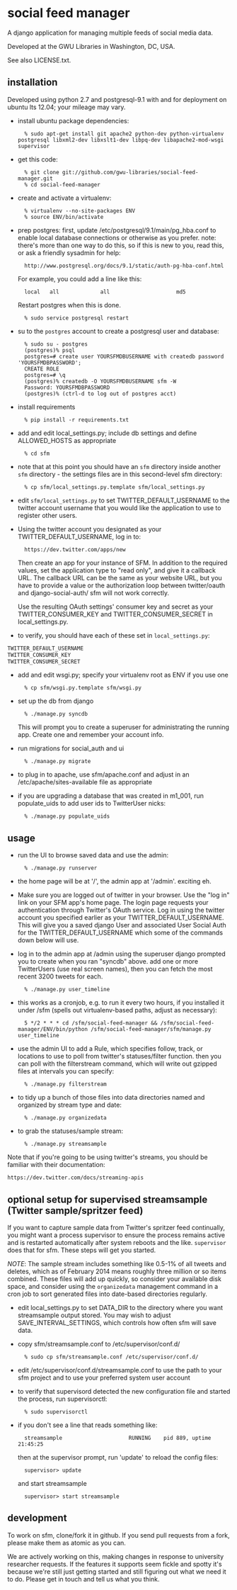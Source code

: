 social feed manager
===================

A django application for managing multiple feeds of social media data.

Developed at the GWU Libraries in Washington, DC, USA.

See also LICENSE.txt.


installation
------------

Developed using python 2.7 and postgresql-9.1 with and for deployment
on ubuntu lts 12.04; your mileage may vary.

* install ubuntu package dependencies:
        
        % sudo apt-get install git apache2 python-dev python-virtualenv postgresql libxml2-dev libxslt1-dev libpq-dev libapache2-mod-wsgi supervisor

* get this code:

        % git clone git://github.com/gwu-libraries/social-feed-manager.git
        % cd social-feed-manager

* create and activate a virtualenv:
  
        % virtualenv --no-site-packages ENV
        % source ENV/bin/activate
    
* prep postgres: first, update /etc/postgresql/9.1/main/pg_hba.conf to
enable local database connections or otherwise as you prefer.  note: 
there's more than one way to do this, so if this is new to you, read this,
or ask a friendly sysadmin for help:

        http://www.postgresql.org/docs/9.1/static/auth-pg-hba-conf.html

  For example, you could add a line like this:

        local   all             all                     md5

  Restart postgres when this is done.

        % sudo service postgresql restart
    
* su to the ```postgres``` account to create a postgresql user and database:
    
        % sudo su - postgres
        (postgres)% psql
        postgres=# create user YOURSFMDBUSERNAME with createdb password 'YOURSFMDBPASSWORD';
        CREATE ROLE
        postgres=# \q
        (postgres)% createdb -O YOURSFMDBUSERNAME sfm -W
        Password: YOURSFMDBPASSWORD
        (postgres)% (ctrl-d to log out of postgres acct)

* install requirements

        % pip install -r requirements.txt

* add and edit local_settings.py; include db settings and define
ALLOWED_HOSTS as appropriate

        % cd sfm
        
* note that at this point you should have an ```sfm``` directory 
inside another ```sfm``` directory - the settings files are in this
second-level sfm directory:

        % cp sfm/local_settings.py.template sfm/local_settings.py

* edit ```sfm/local_settings.py``` to set TWITTER_DEFAULT_USERNAME
to the twitter account username that you would like the application to use
to register other users.

* Using the twitter account you designated as your TWITTER_DEFAULT_USERNAME,
log in to:


        https://dev.twitter.com/apps/new

    Then create an app for your instance of SFM.  In addition to
    the required values, set the application type to "read only",
    and give it a callback URL.  The callback URL can be the same as
    your website URL, but you have to provide a value or the authorization
    loop between twitter/oauth and django-social-auth/ sfm will not work
    correctly.

    Use the resulting OAuth settings' consumer key and secret as your
    TWITTER_CONSUMER_KEY and TWITTER_CONSUMER_SECRET in local_settings.py.

* to verify, you should have each of these set in ```local_settings.py```:

```python
TWITTER_DEFAULT_USERNAME 
TWITTER_CONSUMER_KEY
TWITTER_CONSUMER_SECRET
```

* add and edit wsgi.py; specify your virtualenv root as ENV if you use one

        % cp sfm/wsgi.py.template sfm/wsgi.py

* set up the db from django

        % ./manage.py syncdb

    This will prompt you to create a superuser for administrating the
    running app.  Create one and remember your account info.

* run migrations for social_auth and ui

        % ./manage.py migrate

* to plug in to apache, use sfm/apache.conf and adjust in an 
  /etc/apache/sites-available file as appropriate

* if you are upgrading a database that was created in m1_001,
  run populate_uids to add user ids to TwitterUser nicks:

        % ./manage.py populate_uids


usage
-----

* run the UI to browse saved data and use the admin:

        % ./manage.py runserver

* the home page will be at '/', the admin app at '/admin'. exciting eh.

* Make sure you are logged out of twitter in your browser.  Use the "log in"
link on your SFM app's home page.  The login page requests your authentication
through Twitter's OAuth service.  Log in using the twitter account you
specified earlier as your TWITTER_DEFAULT_USERNAME.  This will give you a
saved django User and associated User Social Auth for the
TWITTER_DEFAULT_USERNAME which some of the commands down below will use.

* log in to the admin app at /admin using the superuser django prompted
you to create when you ran "syncdb" above.  add one or more TwitterUsers
(use real screen names), then you can fetch the most recent 3200 tweets
for each.

        % ./manage.py user_timeline

* this works as a cronjob, e.g. to run it every two hours, if you installed
it under /sfm (spells out virtualenv-based paths, adjust as necessary):

        5 */2 * * * cd /sfm/social-feed-manager && /sfm/social-feed-manager/ENV/bin/python /sfm/social-feed-manager/sfm/manage.py user_timeline

* use the admin UI to add a Rule, which specifies follow, track, or locations
to use to poll from twitter's statuses/filter function. then you can poll
with the filterstream command, which will write out gzipped files at intervals
you can specify:

        % ./manage.py filterstream

* to tidy up a bunch of those files into data directories named and organized
by stream type and date:

        % ./manage.py organizedata

* to grab the statuses/sample stream:

        % ./manage.py streamsample

Note that if you're going to be using twitter's streams, you should be 
familiar with their documentation:

    https://dev.twitter.com/docs/streaming-apis


optional setup for supervised streamsample (Twitter sample/spritzer feed)
--------------------------------------------------------------

If you want to capture sample data from Twitter's spritzer feed
continually, you might want a process supervisor to ensure the process
remains active and is restarted automatically after system reboots and
the like.  ```supervisor``` does that for sfm.  These steps will get
you started.  

*NOTE*:  The sample stream includes something like 0.5-1% of all tweets
and deletes, which as of February 2014 means roughly three million
or so items combined.  These files will add up quickly, so consider
your available disk space, and consider using the ```organizedata```
management command in a cron job to sort generated files into date-based
directories regularly.

* edit local_settings.py to set DATA_DIR to the directory where you want
  streamsample output stored.  You may wish to adjust 
  SAVE_INTERVAL_SETTINGS, which controls how often sfm will save data.

* copy sfm/streamsample.conf to /etc/supervisor/conf.d/

        % sudo cp sfm/streamsample.conf /etc/supervisor/conf.d/

* edit /etc/supervisor/conf.d/streamsample.conf to use the path to your 
  sfm project and to use your preferred system user account

* to verify that supervisord detected the new configuration file and
  started the process, run supervisorctl:

        % sudo supervisorctl

* if you don't see a line that reads something like:

        streamsample                     RUNNING    pid 889, uptime 21:45:25

  then at the supervisor prompt, run 'update' to reload the config files:

        supervisor> update

  and start streamsample

        supervisor> start streamsample


development
-----------

To work on sfm, clone/fork it in github.  If you send pull requests from
a fork, please make them as atomic as you can.

We are actively working on this, making changes in response to university
researcher requests.  If the features it supports seem fickle and spotty
it's because we're still just getting started and still figuring out
what we need it to do.  Please get in touch and tell us what you think.
